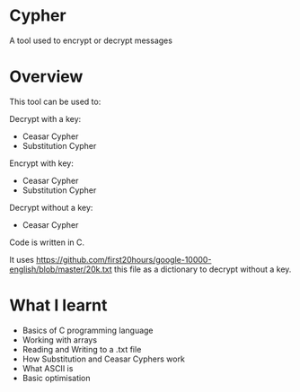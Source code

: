 # Cypher
A tool used to encrypt or decrypt messages

# Overview

This tool can be used to:

Decrypt with a key:
- Ceasar Cypher
- Substitution Cypher


Encrypt with key:
- Ceasar Cypher
- Substitution Cypher

  
Decrypt without a key:
- Ceasar Cypher   

Code is written in C.

It uses https://github.com/first20hours/google-10000-english/blob/master/20k.txt this file as a dictionary to decrypt without a key.

# What I learnt
- Basics of C programming language
- Working with arrays
- Reading and Writing to a .txt file
- How Substitution and Ceasar Cyphers work
- What ASCII is
- Basic optimisation
